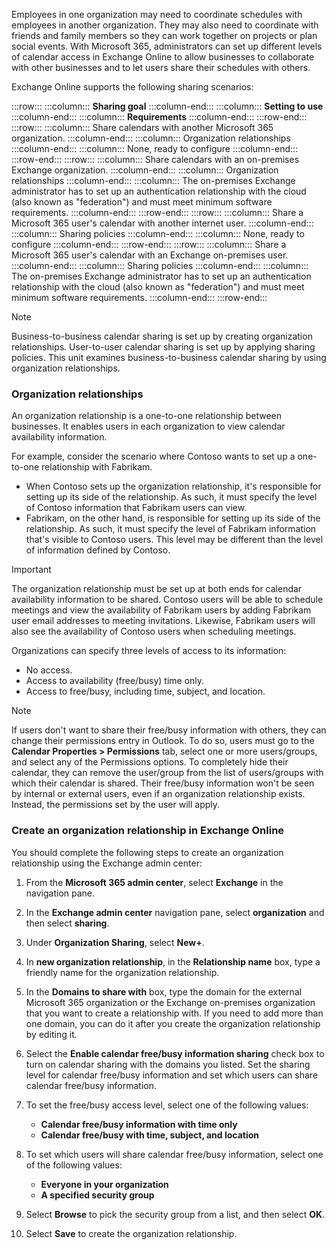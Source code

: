Employees in one organization may need to coordinate schedules with employees in another organization. They may also need to coordinate with friends and family members so they can work together on projects or plan social events. With Microsoft 365, administrators can set up different levels of calendar access in Exchange Online to allow businesses to collaborate with other businesses and to let users share their schedules with others.

Exchange Online supports the following sharing scenarios:

:::row:::
  :::column:::
    **Sharing goal**
  :::column-end:::
  :::column:::
    **Setting to use**
  :::column-end:::
  :::column:::
    **Requirements**
  :::column-end:::
:::row-end:::
:::row:::
  :::column:::
    Share calendars with another Microsoft 365 organization.
  :::column-end:::
  :::column:::
    Organization relationships
  :::column-end:::
  :::column:::
    None, ready to configure
  :::column-end:::
:::row-end:::
:::row:::
  :::column:::
    Share calendars with an on-premises Exchange organization.
  :::column-end:::
  :::column:::
    Organization relationships
  :::column-end:::
  :::column:::
    The on-premises Exchange administrator has to set up an authentication relationship with the cloud (also known as "federation") and must meet minimum software requirements.
  :::column-end:::
:::row-end:::
:::row:::
  :::column:::
    Share a Microsoft 365 user's calendar with another internet user.
  :::column-end:::
  :::column:::
    Sharing policies
  :::column-end:::
  :::column:::
    None, ready to configure
  :::column-end:::
:::row-end:::
:::row:::
  :::column:::
    Share a Microsoft 365 user's calendar with an Exchange on-premises user.
  :::column-end:::
  :::column:::
    Sharing policies
  :::column-end:::
  :::column:::
    The on-premises Exchange administrator has to set up an authentication relationship with the cloud (also known as "federation") and must meet minimum software requirements.
  :::column-end:::
:::row-end:::


> [!NOTE]
> Business-to-business calendar sharing is set up by creating organization relationships. User-to-user calendar sharing is set up by applying sharing policies. This unit examines business-to-business calendar sharing by using organization relationships.

### Organization relationships

An organization relationship is a one-to-one relationship between businesses. It enables users in each organization to view calendar availability information.

For example, consider the scenario where Contoso wants to set up a one-to-one relationship with Fabrikam.<br>

 -  When Contoso sets up the organization relationship, it's responsible for setting up its side of the relationship. As such, it must specify the level of Contoso information that Fabrikam users can view.
 -  Fabrikam, on the other hand, is responsible for setting up its side of the relationship. As such, it must specify the level of Fabrikam information that's visible to Contoso users. This level may be different than the level of information defined by Contoso.

> [!IMPORTANT]
> The organization relationship must be set up at both ends for calendar availability information to be shared. Contoso users will be able to schedule meetings and view the availability of Fabrikam users by adding Fabrikam user email addresses to meeting invitations. Likewise, Fabrikam users will also see the availability of Contoso users when scheduling meetings.

Organizations can specify three levels of access to its information:<br>

 -  No access.
 -  Access to availability (free/busy) time only.
 -  Access to free/busy, including time, subject, and location.

> [!NOTE]
> If users don't want to share their free/busy information with others, they can change their permissions entry in Outlook. To do so, users must go to the **Calendar Properties &gt; Permissions** tab, select one or more users/groups, and select any of the Permissions options. To completely hide their calendar, they can remove the user/group from the list of users/groups with which their calendar is shared. Their free/busy information won't be seen by internal or external users, even if an organization relationship exists. Instead, the permissions set by the user will apply.

### Create an organization relationship in Exchange Online

You should complete the following steps to create an organization relationship using the Exchange admin center:

1.  From the **Microsoft 365 admin center**, select **Exchange** in the navigation pane.
2.  In the **Exchange admin center** navigation pane, select **organization** and then select **sharing**.
3.  Under **Organization Sharing**, select **New+**.
4.  In **new organization relationship**, in the **Relationship name** box, type a friendly name for the organization relationship.
5.  In the **Domains to share with** box, type the domain for the external Microsoft 365 organization or the Exchange on-premises organization that you want to create a relationship with. If you need to add more than one domain, you can do it after you create the organization relationship by editing it.
6.  Select the **Enable calendar free/busy information sharing** check box to turn on calendar sharing with the domains you listed. Set the sharing level for calendar free/busy information and set which users can share calendar free/busy information.
7.  To set the free/busy access level, select one of the following values:
    
     -  **Calendar free/busy information with time only**
     -  **Calendar free/busy with time, subject, and location**
8.  To set which users will share calendar free/busy information, select one of the following values:
    
     -  **Everyone in your organization**
     -  **A specified security group**
9.  Select **Browse** to pick the security group from a list, and then select **OK**.
10. Select **Save** to create the organization relationship.
